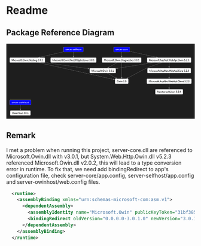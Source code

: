 # Readme

## Package Reference Diagram
![package reference diagram](package-reference.png "package reference diagram")

## Remark
I met a problem when running this project, server-core.dll are referenced to Microsoft.Owin.dll with v3.0.1, but System.Web.Http.Owin.dll v5.2.3 referenced Microsoft.Owin.dll v2.0.2, this will lead to a type conversion error in runtime. To fix that, we need add bindingRedirect to app's configuration file, check server-core/app.config, server-selfhost/app.config and server-owinhost/web.config files.
```xml
  <runtime>
    <assemblyBinding xmlns="urn:schemas-microsoft-com:asm.v1">
      <dependentAssembly>
        <assemblyIdentity name="Microsoft.Owin" publicKeyToken="31bf3856ad364e35" culture="neutral" />
        <bindingRedirect oldVersion="0.0.0.0-3.0.1.0" newVersion="3.0.1.0" />
      </dependentAssembly>
    </assemblyBinding>
  </runtime>
```
